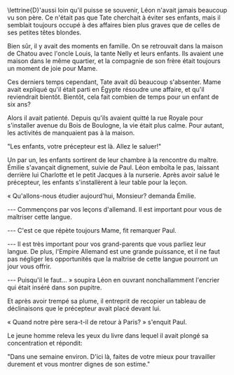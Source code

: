<!--
C02S01: Léon
Personnages:
  - Léon Grünberg
POV: Léon Grünberg
Résumé:
Les enfants Grünberg attendent le retour de leur père depuis des semaines. Ils
se demandent quand il va rentrer.
-->


\lettrine{D}'aussi loin qu'il puisse se souvenir, Léon n'avait jamais beaucoup
vu son père. Ce n'était pas que Tate cherchait à éviter ses enfants, mais il
semblait toujours occupé à des affaires bien plus graves que de celles de ses
petites têtes blondes.

Bien sûr, il y avait des moments en famille. On se retrouvait dans la maison
de Chatou avec l'oncle Louis, la tante Nelly et leurs enfants.
Ils avaient une maison dans le même quartier, et la compagnie de son
frère était toujours un moment de joie pour Mame.

Ces derniers temps cependant, Tate avait dû beaucoup s'absenter. Mame avait
expliqué qu'il était parti en Égypte résoudre une affaire, et qu'il reviendrait
bientôt. Bientôt, cela fait combien de temps pour un enfant de six ans?

Alors il avait patienté. Depuis qu'ils avaient quitté la rue Royale pour
s'installer avenue du Bois de Boulogne, la vie était plus calme.
Pour autant, les activités de manquaient pas à la maison.

"Les enfants, votre précepteur est là. Allez le saluer!"


Un par un, les enfants sortirent de leur chambre à la rencontre du maître.
Émilie s'avançait dignement, suivie de Paul. Léon emboîta le pas,
laissant derrière lui Charlotte et le petit Jacques à la nurserie.
Après avoir salué le précepteur, les enfants s'installèrent à leur table pour
la leçon.

« Qu'allons-nous étudier aujourd'hui, Monsieur? demanda Émilie.

--- Commençons par vos leçons d'allemand. Il est important pour vous de
maîtriser cette langue.

--- C'est ce que répète toujours Mame, fit remarquer Paul.

--- Il est très important pour vos grand-parents que vous parliez
leur langue. De plus, l'Empire Allemand est une grande puissance,
et il ne faut pas négliger les opportunités que la maîtrise de cette langue
pourront un jour vous offrir.

--- Puisqu'il le faut… » soupira Léon en ouvrant nonchallamment l'encrier qui
était inséré dans son pupitre.

Et après avoir trempé sa plume, il entreprit de recopier un tableau de
déclinaisons que le précepteur avait placé devant lui.

« Quand notre père sera-t-il de retour à Paris? » s'enquit Paul.

Le jeune homme releva les yeux du livre dans lequel il avait plongé sa
concentration et répondit:

"Dans une semaine environ. D'ici là, faites de votre mieux pour travailler
durement et vous montrer dignes de son estime."


